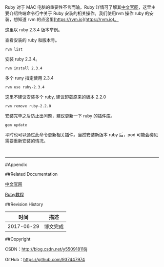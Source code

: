 Ruby 对于 MAC 电脑的重要性不言而喻。Ruby 详情可了解其[中文官网](https://www.ruby-lang.org/zh_cn/)，这里主要介绍终端命令行中关于 Ruby 安装的相关操作。我们使用rvm 操作 ruby 的安装，想知道 rvm 的点这里[https://rvm.io](https://rvm.io)。

这里以 ruby 2.3.4 版本举例。

查看安装的 ruby 和版本号。

```rvm
rvm list
```

安装 ruby 2.3.4。

```rvm
rvm install 2.3.4
```

多个 runy 指定使用 2.3.4

```rvm
rvm use ruby-2.3.4
``` 

这里不建议安装多个 ruby, 建议卸载原来的版本 2.2.0

```rvm
rvm remove ruby-2.2.0
``` 

安装完毕之后防止出问题，建议更新一下 ruby 的插件库。

```gem
gem update
```

平时也可以通过此命令更新相关插件。当然安装新版本 ruby 后，pod 可能会碰见需要重新安装的情况。

&#160;

----------

#Appendix

##Related Documentation

[中文官网](https://www.ruby-lang.org/zh_cn/)

[Ruby教程](http://www.yiibai.com/ruby/)

##Revision History

| 时间 | 描述 |
| ---- | ---- |
| 2017-06-29 | 博文完成 |

##Copyright

CSDN：http://blog.csdn.net/y550918116j

GitHub：https://github.com/937447974